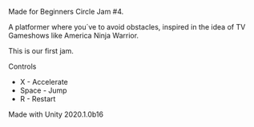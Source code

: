 Made for Beginners Circle Jam #4.

A platformer where you´ve to avoid obstacles, inspired in the idea of TV Gameshows like America Ninja Warrior.

This  is our first jam.

Controls
- X - Accelerate
- Space - Jump
- R - Restart

Made with Unity 2020.1.0b16
